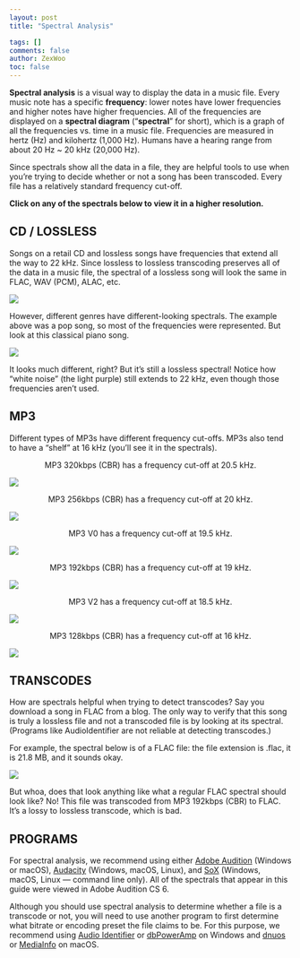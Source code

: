 ```yaml
---
layout: post
title: "Spectral Analysis"

tags: []
comments: false
author: ZexWoo
toc: false
---
```


**Spectral analysis** is a visual way to display the data in a music file. Every music note has a specific **frequency**: lower notes have lower frequencies and higher notes have higher frequencies. All of the frequencies are displayed on a **spectral diagram** (“**spectral**” for short), which is a graph of all the frequencies vs. time in a music file. Frequencies are measured in hertz (Hz) and kilohertz (1,000 Hz). Humans have a hearing range from about 20 Hz ~ 20 kHz (20,000 Hz).

Since spectrals show all the data in a file, they are helpful tools to use when you’re trying to decide whether or not a song has been transcoded. Every file has a relatively standard frequency cut-off.

**Click on any of the spectrals below to view it in a higher resolution.**

## CD / LOSSLESS

Songs on a retail CD and lossless songs have frequencies that extend all the way to 22 kHz. Since lossless to lossless transcoding preserves all of the data in a music file, the spectral of a lossless song will look the same in FLAC, WAV (PCM), ALAC, etc.

![](https://opentrackers.org/whatinterviewprep.com/wp-content/uploads/2012/08/Guide-FLAC.jpg)

However, different genres have different-looking spectrals. The example above was a pop song, so most of the frequencies were represented. But look at this classical piano song.

![](https://opentrackers.org/whatinterviewprep.com/wp-content/uploads/2012/08/Guide-FLAC-Classical.jpg)

It looks much different, right? But it’s still a lossless spectral! Notice how “white noise” (the light purple) still extends to 22 kHz, even though those frequencies aren’t used.

## MP3

Different types of MP3s have different frequency cut-offs. MP3s also tend to have a “shelf” at 16 kHz (you’ll see it in the spectrals).

<center>MP3 320kbps (CBR) has a frequency cut-off at 20.5 kHz.</center>

![](https://opentrackers.org/whatinterviewprep.com/wp-content/uploads/2012/08/Guide-MP3-320-CBR.jpg)

<center>MP3 256kbps (CBR) has a frequency cut-off at 20 kHz.</center>

![](https://opentrackers.org/whatinterviewprep.com/wp-content/uploads/2012/08/Guide-MP3-256-CBR.jpg)

<center>MP3 V0 has a frequency cut-off at 19.5 kHz.</center>

![](https://opentrackers.org/whatinterviewprep.com/wp-content/uploads/2012/08/Guide-MP3-V0.jpg)

<center>MP3 192kbps (CBR) has a frequency cut-off at 19 kHz.</center>

![](https://opentrackers.org/whatinterviewprep.com/wp-content/uploads/2012/08/Guide-MP3-192-CBR.jpg)

<center>MP3 V2 has a frequency cut-off at 18.5 kHz.</center>

![](https://opentrackers.org/whatinterviewprep.com/wp-content/uploads/2012/08/Guide-MP3-V2.jpg)

<center>MP3 128kbps (CBR) has a frequency cut-off at 16 kHz.</center>

![](https://opentrackers.org/whatinterviewprep.com/wp-content/uploads/2012/08/Guide-MP3-128-CBR.jpg)

## TRANSCODES

How are spectrals helpful when trying to detect transcodes? Say you download a song in FLAC from a blog. The only way to verify that this song is truly a lossless file and not a transcoded file is by looking at its spectral. (Programs like AudioIdentifier are not reliable at detecting transcodes.)

For example, the spectral below is of a FLAC file: the file extension is .flac, it is 21.8 MB, and it sounds okay.

![](https://opentrackers.org/whatinterviewprep.com/wp-content/uploads/2012/08/Guide-MP3-192-to-FLAC.jpg)

But whoa, does that look anything like what a regular FLAC spectral should look like? No! This file was transcoded from MP3 192kbps (CBR) to FLAC. It’s a lossy to lossless transcode, which is bad.

## PROGRAMS

For spectral analysis, we recommend using either [Adobe Audition](https://www.adobe.com/products/audition.html) (Windows or macOS), [Audacity](http://audacity.sourceforge.net/) (Windows, macOS, Linux), and [SoX](http://sox.sourceforge.net/) (Windows, macOS, Linux — command line only). All of the spectrals that appear in this guide were viewed in Adobe Audition CS 6.

Although you should use spectral analysis to determine whether a file is a transcode or not, you will need to use another program to first determine what bitrate or encoding preset the file claims to be. For this purpose, we recommend using [Audio Identifier](https://download.cnet.com/Audio-Identifier/3000-2141_4-10703771.html) or [dbPowerAmp](http://www.dbpoweramp.com/) on Windows and [dnuos](https://bitheap.org/dnuos/) or [MediaInfo](http://mediainfo.sourceforge.net/en) on macOS.